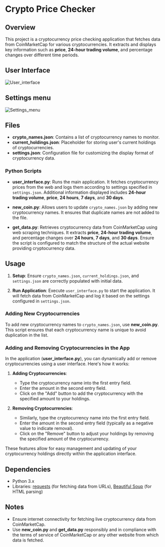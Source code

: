 # Crypto Price Checker

## Overview

This project is a cryptocurrency price checking application that fetches data from CoinMarketCap for various cryptocurrencies. It extracts and displays key information such as **price**, **24-hour trading volume**, and percentage changes over different time periods.

## User Interface

![User_interface](https://github.com/Oljake/Stocks-app/assets/109909586/42b20b3c-9d83-47b8-9c71-a0b3cb2969aa)

## Settings menu

![Settings_menu](https://github.com/Oljake/Stocks-app/assets/109909586/22daf1c5-ebde-438e-858e-8a2e3f327632)

## Files

- **crypto_names.json**: Contains a list of cryptocurrency names to monitor.
- **current_holdings.json**: Placeholder for storing user's current holdings of cryptocurrencies.
- **settings.json**: Configuration file for customizing the display format of cryptocurrency data.

### Python Scripts

- **user_interface.py**: Runs the main application. It fetches cryptocurrency prices from the web and logs them according to settings specified in `settings.json`. Additional information displayed includes **24-hour trading volume**, **price**, **24 hours**, **7 days**, and **30 days**.

- **new_coin.py**: Allows users to update `crypto_names.json` by adding new cryptocurrency names. It ensures that duplicate names are not added to the file.

- **get_data.py**: Retrieves cryptocurrency data from CoinMarketCap using web scraping techniques. It extracts **price**, **24-hour trading volume**, and percentage changes over **24 hours**, **7 days**, and **30 days**. Ensure the script is configured to match the structure of the actual website providing cryptocurrency data.

## Usage

1. **Setup**: Ensure `crypto_names.json`, `current_holdings.json`, and `settings.json` are correctly populated with initial data.

2. **Run Application**: Execute `user_interface.py` to start the application. It will fetch data from CoinMarketCap and log it based on the settings configured in `settings.json`.

### Adding New Cryptocurrencies

To add new cryptocurrency names to `crypto_names.json`, use **new_coin.py**. This script ensures that each cryptocurrency name is unique to avoid duplication in the list.

### Adding and Removing Cryptocurrencies in the App

In the application (**user_interface.py**), you can dynamically add or remove cryptocurrencies using a user interface. Here's how it works:

1. **Adding Cryptocurrencies**:
   - Type the cryptocurrency name into the first entry field.
   - Enter the amount in the second entry field.
   - Click on the "Add" button to add the cryptocurrency with the specified amount to your holdings.

2. **Removing Cryptocurrencies**:
   - Similarly, type the cryptocurrency name into the first entry field.
   - Enter the amount in the second entry field (typically as a negative value to indicate removal).
   - Click on the "Remove" button to adjust your holdings by removing the specified amount of the cryptocurrency.

These features allow for easy management and updating of your cryptocurrency holdings directly within the application interface.

## Dependencies

- Python 3.x
- Libraries: [requests](https://pypi.org/project/requests/) (for fetching data from URLs), [Beautiful Soup](https://pypi.org/project/beautifulsoup4/) (for HTML parsing)

## Notes

- Ensure internet connectivity for fetching live cryptocurrency data from CoinMarketCap.
- Use **new_coin.py** and **get_data.py** responsibly and in compliance with the terms of service of CoinMarketCap or any other website from which data is fetched.
